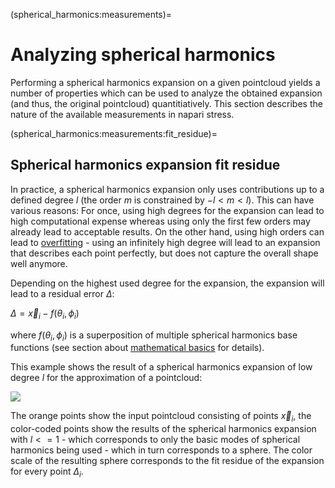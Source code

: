 (spherical_harmonics:measurements)=
# Analyzing spherical harmonics

Performing a spherical harmonics expansion on a given pointcloud yields a number of properties which can be used to analyze the obtained expansion (and thus, the original pointcloud) quantitiatively. This section describes the nature of the available measurements in napari stress.

(spherical_harmonics:measurements:fit_residue)=
## Spherical harmonics expansion fit residue
In practice, a spherical harmonics expansion only uses contributions up to a defined degree $l$ (the order $m$ is constrained by $-l < m < l$). This can have various reasons: For once, using high degrees for the expansion can lead to high computational expense whereas using only the first few orders may already lead to acceptable results. On the other hand, using high orders can lead to [overfitting](https://en.wikipedia.org/wiki/Overfitting) - using an infinitely high degree will lead to an expansion that describes each point perfectly, but does not capture the overall shape well anymore.

Depending on the highest used degree for the expansion, the expansion will lead to a residual error $\Delta$:

$\Delta = \vec{x}_i - f(\theta_i, \phi_i)$

where $f(\theta_i, \phi_i)$ is a superposition of multiple spherical harmonics base functions (see section about [mathematical basics](spherical_harmonics:mathematical_basics) for details).

This example shows the result of a spherical harmonics expansion of low degree $l$ for the approximation of a pointcloud:

![](../imgs/viewer_screenshots/fit_spherical_harmonics3.png)

The orange points show the input pointcloud consisting of points $\vec{x}_i$, the color-coded points show the results of the spherical harmonics expansion with $l<=1$ - which corresponds to only the basic modes of spherical harmonics being used - which in turn corresponds to a sphere. The color scale of the resulting sphere corresponds to the fit residue of the expansion for every point $\Delta_i$.